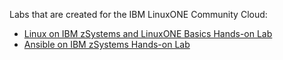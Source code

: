
Labs that are created for the IBM LinuxONE Community Cloud:

- [Linux on IBM zSystems and LinuxONE Basics Hands-on Lab](https://github.com/jacobemery/linux1-lab)
- [Ansible on IBM zSystems Hands-on Lab](https://github.com/jacobemery/linux1-ansible-lab)